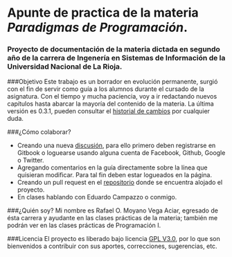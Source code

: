 Apunte de practica de la materia *Paradigmas de Programación*.
=======
### Proyecto de documentación de la materia dictada en segundo año de la carrera de Ingenería en Sistemas de Información de la Universidad Nacional de La Rioja.

###Objetivo
Este trabajo es un borrador en evolución permanente, surgió con el fin de servir como guía a los alumnos durante el cursado de la asignatura. Con el tiempo y mucha paciencia, voy a ir redactando nuevos capítulos hasta abarcar la mayoría del contenido de la materia.
La última versión es 0.3.1, pueden consultar el [historial de cambios](https://github.com/rmoyano/paradigmas/blob/master/changelog.md "Historial de cambios") por cualquier duda.

###¿Cómo colaborar?
- Creando una nueva [discusión](https://www.gitbook.com/book/rmoyano/paradigmas/discussions), para ello primero deben registrarse en Gitbook o loguearse usando alguna cuenta de Facebook, Github, Google o Twitter. 
- Agregando comentarios en la guía directamente sobre la línea que quisieran modificar. Para tal fin deben estar logueados en la página. 
- Creando un pull request en el [repositorio](https://github.com/rmoyano/paradigmas "Repositorio") donde se encuentra alojado el proyecto. 
- En clases hablando con Eduardo Campazzo o conmigo.

###¿Quién soy?
Mi nombre es Rafael O. Moyano Vega Aciar, egresado de ésta carrera y ayudante en las clases prácticas de la materia; también me podrán ver en las clases prácticas de Programación I.

###Licencia
El proyecto es liberado bajo licencia [GPL V3.0](http://www.gnu.org/licenses/gpl-3.0.html "Licencia"), por lo que son bienvenidos a contribuir con sus aportes, correcciones, sugerencias, etc.


